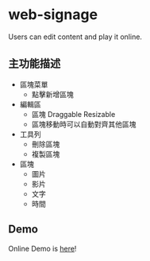 # web-signage
Users can edit content and play it online.

## 主功能描述

* 區塊菜單
  * 點擊新增區塊
* 編輯區
  * 區塊 Draggable Resizable
  * 區塊移動時可以自動對齊其他區塊
* 工具列
  * 刪除區塊
  * 複製區塊
* 區塊
  * 圖片
  * 影片
  * 文字
  * 時間

## Demo

Online Demo is [here](https://mujungho.github.io/web-signage/)!
